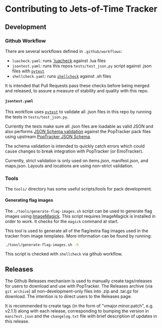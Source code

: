 # Contributing to Jets-of-Time Tracker

## Development

### Github Workflow

There are several workflows defined in `.github/workflows`:

* `luacheck.yaml`: runs [`luacheck](https://luacheck.readthedocs.io/en/stable/) against .lua files
* `jsontest.yaml`: runs this repos `tests/test_json.py` script against .json files with [`pytest`](https://pytest.org)
* `shellcheck.yaml`: runs [`shellcheck`](https://github.com/koalaman/shellcheck) against .sh files

It is intended that Pull Requests pass these checks before being merged and released, to
assure a measure of stability and quality with this repo.

#### `jsontest.yaml`

This workflow uses [`pytest`](https://pytest.org) to validate all .json files in this repo
by running the tests in `tests/test_json.py`.

Currently the tests make sure all .json files are loadable as valid JSON and also
performs [JSON Schema validation](https://json-schema.org) against the PopTracker
pack files using upstream [PopTracker JSON Schema](https://poptracker.github.io/schema/packs/).

The schema validation is intended to quickly catch errors which could cause changes to break
integration with PopTracker (or EmoTracker).

Currently, strict validation is only used on items.json, manifest.json, and maps.json. Layouts
and locations are using non-strict validation.

### Tools

The `tools/` directory has some useful scripts/tools for pack development.

#### Generating flag images

The `./tools/generate-flag-images.sh` script can be used to generate flag images using
[ImageMagick](https://imagemagick.org/). This script requires ImageMagick is installed in order to work.
It checks for the `magick` command at start.

This tool is used to generate all of the flag/extra flag images used in the tracker from
image templates. More information can be found by running:

```bash
./toosl/generate-flag-images.sh -h
```

This script is checked with `shellcheck` via github workflow.

## Releases

The Github Releases mechanism is used to manually create tags/releases for users to download
and use with PopTracker. The Releases archive (via `git archive`) all non-development-only files
into .zip and .tar.gz for download. The intention is to direct users to the Releases page.

It is recommended to create tags (in the form of "vmajor.minor.patch", e.g. v2.1.1) along with
each release, corresponding to bumping the version in `manifest.json` and the `changelog.txt`
file with brief description of updates in this release.
